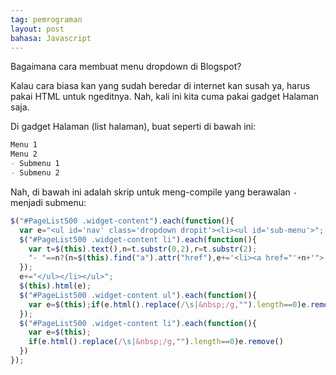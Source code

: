 ```yaml
---
tag: pemrograman
layout: post
bahasa: Javascript
---
```


Bagaimana cara membuat menu dropdown di Blogspot?

Kalau cara biasa kan yang sudah beredar di internet kan susah ya, harus pakai HTML untuk ngeditnya. Nah, kali ini kita cuma pakai gadget Halaman saja.

Di gadget Halaman (list halaman), buat seperti di bawah ini:

```markdown
Menu 1
Menu 2
- Submenu 1
- Submenu 2
```

Nah, di bawah ini adalah skrip untuk meng-compile yang berawalan `- ` menjadi submenu:

```javascript
$("#PageList500 .widget-content").each(function(){
  var e="<ul id='nav' class='dropdown dropit'><li><ul id='sub-menu'>";
  $("#PageList500 .widget-content li").each(function(){
    var t=$(this).text(),n=t.substr(0,2),r=t.substr(2);
    "- "==n?(n=$(this).find("a").attr("href"),e+='<li><a href="'+n+'">'+r+"</a></li>"):(n=$(this).find("a").attr("href"),e+='</ul></li><li><a href="'+n+'">'+t+"</a><ul id='sub-menu'>")
  });
  e+="</ul></li></ul>";
  $(this).html(e);
  $("#PageList500 .widget-content ul").each(function(){
    var e=$(this);if(e.html().replace(/\s|&nbsp;/g,"").length==0)e.remove()
  });
  $("#PageList500 .widget-content li").each(function(){
    var e=$(this);
    if(e.html().replace(/\s|&nbsp;/g,"").length==0)e.remove()
  })
});
```
